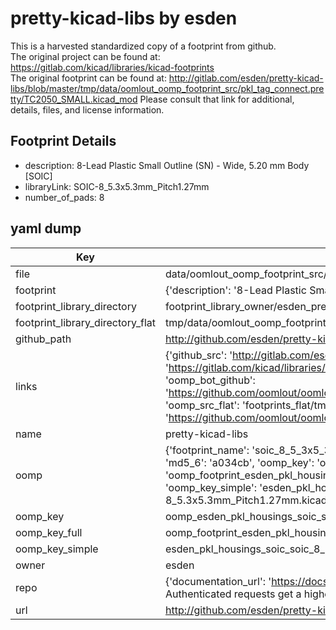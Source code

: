 # pretty-kicad-libs by esden  
This is a harvested standardized copy of a footprint from github.  
The original project can be found at:  
https://gitlab.com/kicad/libraries/kicad-footprints  
The original footprint can be found at:
http://gitlab.com/esden/pretty-kicad-libs/blob/master/tmp/data/oomlout_oomp_footprint_src/pkl_tag_connect.pretty/TC2050_SMALL.kicad_mod
Please consult that link for additional, details, files, and license information.  
## Footprint Details
* description: 8-Lead Plastic Small Outline (SN) - Wide, 5.20 mm Body [SOIC]  
* libraryLink: SOIC-8_5.3x5.3mm_Pitch1.27mm  
* number_of_pads: 8  
## yaml dump  
| Key | Value |  
| --- | --- |  
| file | data/oomlout_oomp_footprint_src/pretty-kicad-libs/pkl_housings_soic.pretty/SOIC-8_5.3x5.3mm_Pitch1.27mm.kicad_mod |  
| footprint | {'description': '8-Lead Plastic Small Outline (SN) - Wide, 5.20 mm Body [SOIC]', 'libraryLink': 'SOIC-8_5.3x5.3mm_Pitch1.27mm', 'number_of_pads': 8} |  
| footprint_library_directory | footprint_library_owner/esden_pretty-kicad-libs |  
| footprint_library_directory_flat | tmp/data/oomlout_oomp_footprint_src/footprints_flat/esden_pkl_housings_soic_soic_8_5_3x5_3mm_pitch1_27mm/working |  
| github_path | http://github.com/esden/pretty-kicad-libs/blob/master/tmp/data/oomlout_oomp_footprint_src/pkl_housings_soic.pretty/SOIC-8_5.3x5.3mm_Pitch1.27mm.kicad_mod |  
| links | {'github_src': 'http://gitlab.com/esden/pretty-kicad-libs/blob/master/tmp/data/oomlout_oomp_footprint_src/pkl_tag_connect.pretty/TC2050_SMALL.kicad_mod', 'github_src_repo': 'https://gitlab.com/kicad/libraries/kicad-footprints', 'oomp_bot': 'tmp/data/oomlout_oomp_footprint_src/footprints/esden_pkl_housings_soic_soic_8_5_3x5_3mm_pitch1_27mm/working', 'oomp_bot_github': 'https://github.com/oomlout/oomlout_oomp_footprint_bot/tree/main/tmp/data/oomlout_oomp_footprint_src/footprints/esden_pkl_housings_soic_soic_8_5_3x5_3mm_pitch1_27mm/working', 'oomp_src_flat': 'footprints_flat/tmp/data/oomlout_oomp_footprint_src/footprints_flat/esden_pkl_housings_soic_soic_8_5_3x5_3mm_pitch1_27mm/working', 'oomp_src_flat_github': 'https://github.com/oomlout/oomlout_oomp_footprint_src/tree/main/tmp/data/oomlout_oomp_footprint_src/footprints_flat/esden_pkl_housings_soic_soic_8_5_3x5_3mm_pitch1_27mm/working'} |  
| name | pretty-kicad-libs |  
| oomp | {'footprint_name': 'soic_8_5_3x5_3mm_pitch1_27mm', 'library_name': 'pkl_housings_soic', 'md5': 'a034cbe6e6d83119d73d1f5fe9608983', 'md5_10': 'a034cbe6e6', 'md5_5': 'a034c', 'md5_6': 'a034cb', 'oomp_key': 'oomp_esden_pkl_housings_soic_soic_8_5_3x5_3mm_pitch1_27mm', 'oomp_key_extra': 'oomp_footprint_esden_pkl_housings_soic_soic_8_5_3x5_3mm_pitch1_27mm', 'oomp_key_full': 'oomp_footprint_esden_pkl_housings_soic_soic_8_5_3x5_3mm_pitch1_27mm_a034cb', 'oomp_key_simple': 'esden_pkl_housings_soic_soic_8_5_3x5_3mm_pitch1_27mm', 'original_filename': 'data/oomlout_oomp_footprint_src/pretty-kicad-libs/pkl_housings_soic.pretty/SOIC-8_5.3x5.3mm_Pitch1.27mm.kicad_mod', 'owner_name': 'esden'} |  
| oomp_key | oomp_esden_pkl_housings_soic_soic_8_5_3x5_3mm_pitch1_27mm |  
| oomp_key_full | oomp_footprint_esden_pkl_housings_soic_soic_8_5_3x5_3mm_pitch1_27mm |  
| oomp_key_simple | esden_pkl_housings_soic_soic_8_5_3x5_3mm_pitch1_27mm |  
| owner | esden |  
| repo | {'documentation_url': 'https://docs.github.com/rest/overview/resources-in-the-rest-api#rate-limiting', 'message': "API rate limit exceeded for 84.66.142.224. (But here's the good news: Authenticated requests get a higher rate limit. Check out the documentation for more details.)"} |  
| url | http://github.com/esden/pretty-kicad-libs |  


